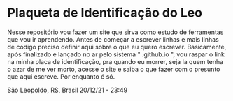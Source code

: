# Plaqueta de Identificação do Leo

Nesse repositório vou fazer um site que sirva como estudo de ferramentas que vou ir aprendendo. 
Antes de começar a escrever linhas e mais linhas de código preciso definir aqui sobre o que eu quero escrever. Basicamente, após finalizado e lançado no ar pelo sistema
" .github.io ", vou raspar o link na minha placa de identificação, pra quando eu morrer, seja la quem tenha o azar de me ver morto, acesse o site e saiba o que fazer com o presunto que aqui escreve. Por enquanto é só.

São Leopoldo, RS, Brasil
20/12/21 - 23:49 

